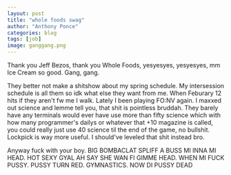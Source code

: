 ```yaml
---
layout: post
title: "whole foods swag"
author: "Anthony Ponce"
categories: blog
tags: [job]
image: ganggang.png
---
```

Thank you Jeff Bezos, thank you Whole Foods, yesyesyes, yesyesyes, mm Ice Cream so good. Gang, gang. 

They better not make a shitshow about my spring schedule. My intersession schedule is all them so idk what else they want from me. When Feburary 12 hits if they aren't fw me I walk. Lately I been playing FO:NV again. I maxxed out science and lemme tell you, that shit is pointless bruddah. They barely have any terminals would ever have use more than fifty science which with how many programmer's dailys or whatever that +10 magazine is called, you could really just use 40 science til the end of the game, no bullshit. Lockpick is way more useful. I should've leveled that shit instead bro. 

Anyway fuck with your boy. BIG BOMBACLAT SPLIFF A BUSS MI INNA MI HEAD. HOT SEXY GYAL AH SAY SHE WAN FI GIMME HEAD. WHEN MI FUCK PUSSY. PUSSY TURN RED. GYMNASTICS. NOW DI PUSSY DEAD
